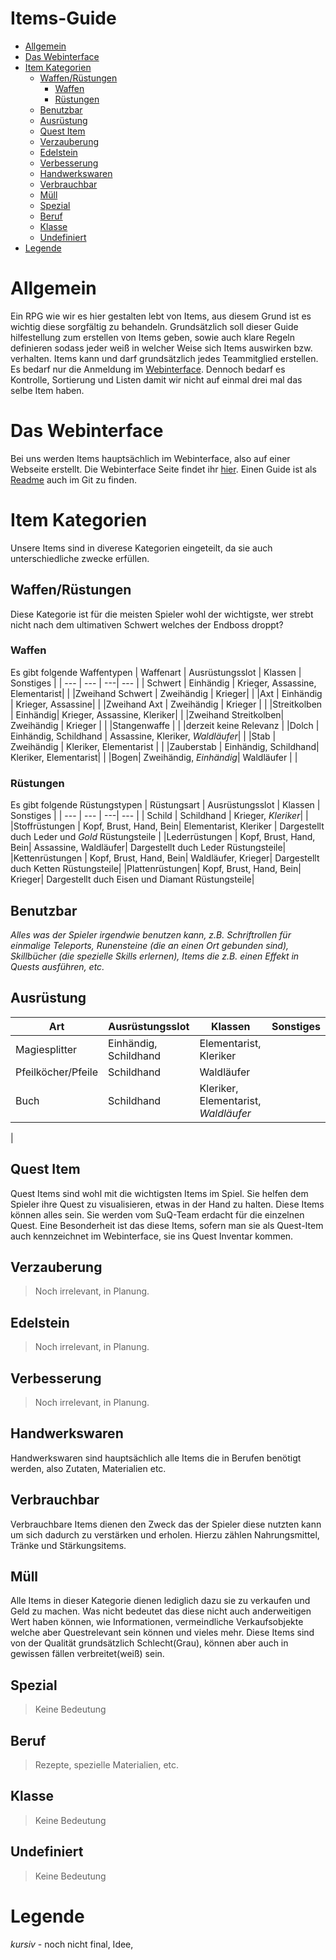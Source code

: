 # Items-Guide <!-- omit in toc -->

- [Allgemein](#allgemein)
- [Das Webinterface](#das-webinterface)
- [Item Kategorien](#item-kategorien)
    - [Waffen/Rüstungen](#waffenr%C3%BCstungen)
        - [Waffen](#waffen)
        - [Rüstungen](#r%C3%BCstungen)
    - [Benutzbar](#benutzbar)
    - [Ausrüstung](#ausr%C3%BCstung)
    - [Quest Item](#quest-item)
    - [Verzauberung](#verzauberung)
    - [Edelstein](#edelstein)
    - [Verbesserung](#verbesserung)
    - [Handwerkswaren](#handwerkswaren)
    - [Verbrauchbar](#verbrauchbar)
    - [Müll](#m%C3%BCll)
    - [Spezial](#spezial)
    - [Beruf](#beruf)
    - [Klasse](#klasse)
    - [Undefiniert](#undefiniert)
- [Legende](#legende)

# Allgemein

Ein RPG wie wir es hier gestalten lebt von Items, aus diesem Grund ist es wichtig diese sorgfältig zu behandeln. Grundsätzlich soll dieser Guide hilfestellung zum erstellen von Items geben, sowie auch klare Regeln definieren sodass jeder weiß in welcher Weise sich Items auswirken bzw. verhalten. Items kann und darf grundsätzlich jedes Teammitglied erstellen. Es bedarf nur die Anmeldung im [Webinterface](https://app.faldoria.de/home).  Dennoch bedarf es Kontrolle, Sortierung und Listen damit wir nicht auf einmal drei mal das selbe Item haben. 

# Das Webinterface

Bei uns werden Items hauptsächlich im Webinterface, also auf einer Webseite erstellt. Die Webinterface Seite findet ihr [hier](https://app.faldoria.de/home). 
Einen Guide ist als [Readme](./WEBINTERFACE.md) auch im Git zu finden. 

# Item Kategorien
Unsere Items sind in diverese Kategorien eingeteilt, da sie auch unterschiedliche zwecke erfüllen.

## Waffen/Rüstungen

Diese Kategorie ist für die meisten Spieler wohl der wichtigste, wer strebt nicht nach dem ultimativen Schwert welches der Endboss droppt? 

### Waffen
Es gibt folgende Waffentypen
| Waffenart | Ausrüstungsslot | Klassen | Sonstiges |
| --- | --- | ---| --- |
| Schwert | Einhändig | Krieger, Assassine, Elementarist| |
|Zweihand Schwert | Zweihändig | Krieger| |
|Axt | Einhändig | Krieger, Assassine| |
|Zweihand Axt | Zweihändig | Krieger |  |
|Streitkolben | Einhändig| Krieger, Assassine, Kleriker| |
|Zweihand Streitkolben| Zweihändig | Krieger | |
|Stangenwaffe | | |derzeit keine Relevanz |
|Dolch | Einhändig, Schildhand | Assassine, Kleriker, *Waldläufer*| |
|Stab | Zweihändig | Kleriker, Elementarist | |
|Zauberstab | Einhändig, Schildhand| Kleriker, Elementarist| |
|Bogen| Zweihändig, *Einhändig*|  Waldläufer | |

### Rüstungen
Es gibt folgende Rüstungstypen
| Rüstungsart | Ausrüstungsslot | Klassen | Sonstiges |
| --- | --- | ---| --- |
| Schild | Schildhand | Krieger, *Kleriker*| |
|Stoffrüstungen | Kopf, Brust, Hand, Bein| Elementarist, Kleriker | Dargestellt duch Leder und *Gold* Rüstungsteile |
|Lederrüstungen | Kopf, Brust, Hand, Bein| Assassine, Waldläufer| Dargestellt duch Leder Rüstungsteile|
|Kettenrüstungen | Kopf, Brust, Hand, Bein| Waldläufer, Krieger| Dargestellt duch Ketten Rüstungsteile|
|Plattenrüstungen| Kopf, Brust, Hand, Bein| Krieger| Dargestellt duch Eisen und Diamant Rüstungsteile|

## Benutzbar

*Alles was der Spieler irgendwie benutzen kann, z.B. Schriftrollen für einmalige Teleports, Runensteine (die an einen Ort gebunden sind), Skillbücher (die spezielle Skills erlernen), Items die z.B. einen Effekt in Quests ausführen, etc.* 

## Ausrüstung

| Art | Ausrüstungsslot | Klassen | Sonstiges |
| --- | --- | ---| --- |
|Magiesplitter | Einhändig, Schildhand | Elementarist, Kleriker| |
|Pfeilköcher/Pfeile| Schildhand| Waldläufer| |
| Buch | Schildhand | Kleriker, Elementarist, *Waldläufer*| |
| 

## Quest Item

Quest Items sind wohl mit die wichtigsten Items im Spiel. Sie helfen dem Spieler ihre Quest zu visualisieren, etwas in der Hand zu halten. Diese Items können alles sein. Sie werden vom SuQ-Team erdacht für die einzelnen Quest. 
Eine Besonderheit ist das diese Items, sofern man sie als Quest-Item auch kennzeichnet im Webinterface, sie ins Quest Inventar kommen. 

## Verzauberung

> Noch irrelevant, in Planung.

## Edelstein

> Noch irrelevant, in Planung.

## Verbesserung

> Noch irrelevant, in Planung.

## Handwerkswaren

Handwerkswaren sind hauptsächlich alle Items die in Berufen benötigt werden, also Zutaten, Materialien etc. 

## Verbrauchbar

Verbrauchbare Items dienen den Zweck das der Spieler diese nutzten kann um sich dadurch zu verstärken und erholen. Hierzu zählen Nahrungsmittel, Tränke und Stärkungsitems. 

## Müll

Alle Items in dieser Kategorie dienen lediglich dazu sie zu verkaufen und Geld zu machen. Was nicht bedeutet das diese nicht auch anderweitigen Wert haben können, wie Informationen, vermeindliche Verkaufsobjekte welche aber Questrelevant sein können und vieles mehr. Diese Items sind von der Qualität grundsätzlich Schlecht(Grau), können aber auch in gewissen fällen verbreitet(weiß) sein.

## Spezial

> Keine Bedeutung

## Beruf 

> Rezepte, spezielle Materialien, etc.

## Klasse 

> Keine Bedeutung

## Undefiniert

> Keine Bedeutung

# Legende

*kursiv* - noch nicht final, Idee, 